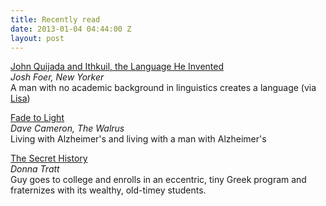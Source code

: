 ```yaml
---
title: Recently read
date: 2013-01-04 04:44:00 Z
layout: post
---
```



[John Quijada and Ithkuil, the Language He Invented](http://www.newyorker.com/reporting/2012/12/24/121224fa_fact_foer)<br />
*Josh Foer, New Yorker*<br />
A man with no academic background in linguistics creates a language (via [Lisa](http://twitter.com/ldubs))

[Fade to Light](http://thewalrus.ca/fade-to-light/)<br />
*Dave Cameron, The Walrus*<br />
Living with Alzheimer's and living with a man with Alzheimer's

[The Secret History](http://www.amazon.com/The-Secret-History-Donna-Tartt/dp/1400031702/)<br />
*Donna Tratt*<br />
Guy goes to college and enrolls in an eccentric, tiny Greek program and fraternizes with its wealthy, old-timey students. 
